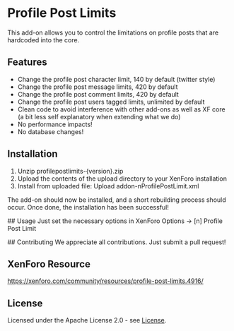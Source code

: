 # Profile Post Limits

This add-on allows you to control the limitations on profile posts that are hardcoded into the core.

## Features
* Change the profile post character limit, 140 by default (twitter style)
* Change the profile post message limits, 420 by default
* Change the profile post comment limits, 420 by default
* Change the profile post users tagged limits, unlimited by default
* Clean code to avoid interference with other add-ons as well as XF core (a bit less self explanatory when extending what we do)
* No performance impacts!
* No database changes!

## Installation
1. Unzip profilepostlimits-{version}.zip
2. Upload the contents of the upload directory to your XenForo installation
3. Install from uploaded file: Upload addon-nProfilePostLimit.xml

The add-on should now be installed, and a short rebuilding process should occur. Once done, the installation has been successful!

## Usage
Just set the necessary options in XenForo Options -> [n] Profile Post Limit

## Contributing
We appreciate all contributions. Just submit a pull request!

## XenForo Resource
https://xenforo.com/community/resources/profile-post-limits.4916/

## License

Licensed under the Apache License 2.0 - see [License](https://github.com/nanocodeio/profile-post-limits/blob/master/LICENSE). 
